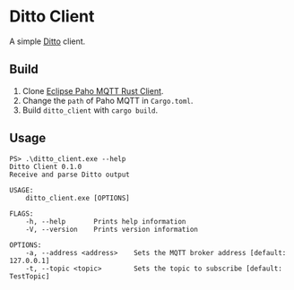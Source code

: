 # Ditto Client

A simple [Ditto](https://github.com/phuongtran7/Ditto) client.


## Build

1. Clone [Eclipse Paho MQTT Rust Client](https://github.com/phuongtran7/ditto_client).
2. Change the `path` of Paho MQTT in `Cargo.toml`.
3. Build `ditto_client` with `cargo build`.

## Usage

```shell
PS> .\ditto_client.exe --help
Ditto Client 0.1.0
Receive and parse Ditto output

USAGE:
    ditto_client.exe [OPTIONS]

FLAGS:
    -h, --help       Prints help information
    -V, --version    Prints version information

OPTIONS:
    -a, --address <address>    Sets the MQTT broker address [default: 127.0.0.1]
    -t, --topic <topic>        Sets the topic to subscribe [default: TestTopic]
```